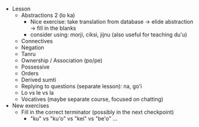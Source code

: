 * Lesson
    * Abstractions 2 (lo ka)
      * Nice exercise: take translation from database -> elide abstraction -> fill in the blanks
      * consider using: morji, ciksi, jijnu (also useful for teaching du'u)
    * Connectives
    * Negation
    * Tanru
    * Ownership / Association (po/pe)
    * Possessive
    * Orders
    * Derived sumti
    * Replying to questions (separate lesson): na, go'i
    * Lo vs le vs la
    * Vocatives (maybe separate course, focused on chatting)
* New exercises
  * Fill in the correct terminator (possibly in the next checkpoint)
    * "ku" vs "ku'o" vs "kei" vs "be'o" ...
